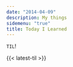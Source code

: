 ```yaml
---
date: "2014-04-09"
description: My things
sidemenu: "true"
title: Today I Learned
---
```


`TIL`!

{{< latest-til >}}
